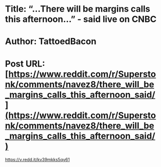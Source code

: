 # Title: “...There will be margins calls this afternoon...” - said live on CNBC
# Author: TattoedBacon
# Post URL: [https://www.reddit.com/r/Superstonk/comments/navez8/there_will_be_margins_calls_this_afternoon_said/](https://www.reddit.com/r/Superstonk/comments/navez8/there_will_be_margins_calls_this_afternoon_said/)


https://v.redd.it/kv39mkks5qy61